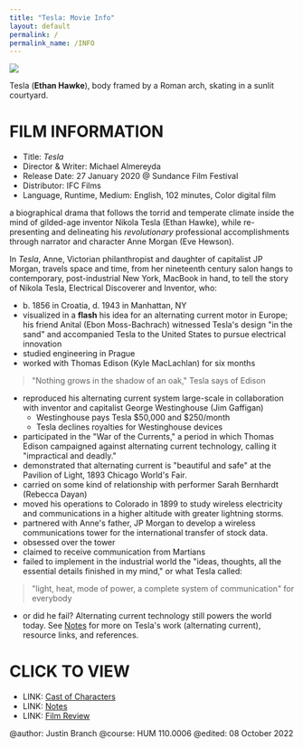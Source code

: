 ```yaml
---
title: "Tesla: Movie Info"
layout: default
permalink: /
permalink_name: /INFO
---
```


<img src="\tesla\assets\images\arch.jpg" class="front">

Tesla (**Ethan Hawke**), body framed by a Roman arch, skating in a sunlit courtyard.

# FILM INFORMATION
- Title: *Tesla*
- Director & Writer: Michael Almereyda
- Release Date: 27 January 2020 @ Sundance Film Festival
- Distributor: IFC Films
- Language, Runtime, Medium: English, 102 minutes, Color digital film

a biographical drama that follows the torrid and temperate climate inside the mind of gilded-age inventor Nikola Tesla (Ethan Hawke), while re-presenting and delineating his *revolutionary* professional accomplishments through narrator and character Anne Morgan (Eve Hewson).

In *Tesla*, Anne, Victorian philanthropist and daughter of capitalist JP Morgan, travels space and time, from her nineteenth century salon hangs to contemporary, post-industrial New York, MacBook in hand, to tell the story of Nikola Tesla, Electrical Discoverer and Inventor, who:
- b. 1856 in Croatia, d. 1943 in Manhattan, NY
- visualized in a **flash** his idea for an alternating current motor in Europe; his friend Anital (Ebon Moss-Bachrach) witnessed Tesla's design "in the sand" and accompanied Tesla to the United States to pursue electrical innovation
- studied engineering in Prague
- worked with Thomas Edison (Kyle MacLachlan) for six months

> "Nothing grows in the shadow of an oak," Tesla says of Edison

- reproduced his alternating current system large-scale in collaboration with inventor and capitalist George Westinghouse (Jim Gaffigan)
	- Westinghouse pays Tesla $50,000 and $250/month
	- Tesla declines royalties for Westinghouse devices
- participated in the "War of the Currents," a period in which Thomas Edison campaigned against alternating current technology, calling it "impractical and deadly."
- demonstrated that alternating current is "beautiful and safe" at the Pavilion of Light, 1893 Chicago World's Fair.
- carried on some kind of relationship with performer Sarah Bernhardt (Rebecca Dayan)
- moved his operations to Colorado in 1899 to study wireless electricity and communications in a higher altitude with greater lightning storms.
- partnered with Anne's father, JP Morgan to develop a wireless communications tower for the international transfer of stock data.
- obsessed over the tower
- claimed to receive communication from Martians
- failed to implement in the industrial world the "ideas, thoughts, all the essential details finished in my mind," or what Tesla called:
	
> "light, heat, mode of power, a complete system of communication" for everybody

- or did he fail? Alternating current technology still powers the world today. See [Notes](notes.html) for more on Tesla's work (alternating current), resource links, and references.
	
# CLICK TO VIEW

- LINK: [Cast of Characters](cast.html)
- LINK: [Notes](notes.html)
- LINK: [Film Review](review.html)

@author: Justin Branch
@course: HUM 110.0006
@edited: 08 October 2022
		

